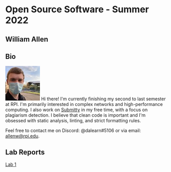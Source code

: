 # Open Source Software - Summer 2022
## William Allen

## Bio
![me](pfp.jpg) Hi there!  I'm currently finishing my second to last semester at
RPI.  I'm primarily interested in complex networks and high-performance computing.
I also work on [Submitty](https://submitty.org) in my free time, with a focus on
plagiarism detection.  I believe that clean code is important and I'm obsessed
with static analysis, linting, and strict formatting rules.  

Feel free to contact me on Discord: @dalearn#5106 or via email: allenw@rpi.edu.

## Lab Reports
[Lab 1](labs/lab-01/report.md)
